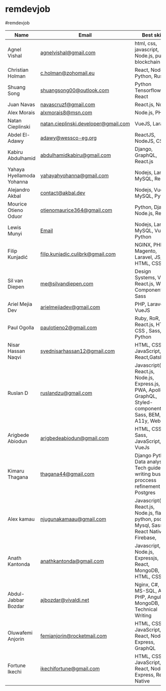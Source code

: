 # remdevjob

#remdevjob

| Name                      | Email                                | Best skills                      | Link                                              | Twitter account                     |
| ------------------------- | ------------------------------------ | -------------------------------- | ------------------------------------------------- | ----------------------------------- |
| Agnel Vishal      | agnelvishal@gmail.com           | html, css, javascript, Node.js, public blockchain| https://agnelvishal.github.io/                       | https://twitter.com/agnelvishal          |
| Christian Holman          | c.holman@zohomail.eu                 | React, Node, Python, Rust        | https://christianholman.me                        | https://twitter.com/0xholman        |
| Shuang Song               | shuangsong00@outlook.com             | Python Tensorflow, JS React      | https://sysghost.me/studio                        | https://twitter.com/Shydevil_Song   |
| Juan Navas                | navascruzf@gmail.com                 | React.js, Node.js                | https://juannavas.dev                             | https://twitter.com/JuanNavasJN     |
| Alex Morais               | alxmorais8@msn.com                   | Node.js, PHP                     | https://linkedin.com/in/alexmorais/               | https://twitter.com/alxhotel        |
| Natan Cieplinski          | natan.cieplinski.developer@gmail.com | VueJS, Laravel                   | https://github.com/NatanCieplinski                | https://twitter.com/NatanCieplinski |
| Abdel El-Adawy            | adawy@wessco-eg.org                  | ReactJS, NodeJS, CSS             | https://www.linkedin.com/in/abdelrahman-el-adawy/ | https://twitter.com/MrViometal      |
| Kabiru Abdulhamid         | abdulhamidkabiru@gmail.com           | Django, GraphQL, React.js        | http://github.com/iamkabiru                       | http://twitter.com/iamkabiru        |
| Yahaya Hyellamoda Yohanna | yahayahyohanna@gmail.com             | Nodejs, Laravel, MySQL, React.js | https://yhyportfolio.netlify.app                  | http://twitter.com/yasholma         |
| Alejandro Akbal           | contact@akbal.dev                    | Nodejs, Vuejs, MySQL, Python     | https://akbal.dev                                 |                                     |
| Mourice Otieno Oduor      | otienomaurice364@gmail.com           | Python, Django, Node.js, React.js| https://twitter.com/Morys0                        | https://twitter.com/Morys0          |
| Lewis Munyi      | [Email](mailto:lewismunyi97@gmail.com)           | Nodejs, Laravel, MySQL, Vue.js, Python| [lewis-munyi.web.app](https://lewis-munyi.web.app)                        | -          |
| Filip Kunjadić      | filip.kunjadic.culibrk@gmail.com          | NGINX, PHP, Magento, Laravel, JS, HTML, CSS | https://filipkunjadic.com                        | https://twitter.com/filipkunjadic     |
| Sil van Diepen      | me@silvandiepen.com          | Design Systems, Vue, React.js, Web Components, Sass | https://silvandiepen.com                        | https://twitter.com/silvandiepen     |
| Ariel Mejia Dev     | arielmejiadev@gmail.com | PHP, Laravel, VueJS | https://arielmejiadev.com | https://twitter.com/ArielMejiaDev |
|Paul Ogolla | paulotieno2@gmail.com | Ruby, RoR, React.js, HTML, CSS , Sass, Js, Python | https://profile.codersrank.io/user/paulzay/ | https://twitter.com/_paulzay_ |
|Nisar Hassan Naqvi | syednisarhassan12@gmail.com | HTML, CSS, JavaScript, React,Gatsby | https://nisar.dev/ | https://twitter.com/nisarhassan12 |
| Ruslan D                  | ruslandzu@gmail.com                    | Javascript(ES6), React.js, Node.js, Express.js, PWA, Apollo GraphQL, Styled-components, Sass, BEM, A11y, Webpack | https://github.com/drumm2k                         | https://twitter.com/drumm2k         |
|Arigbede Abiodun | arigbedeabiodun@gmail.com | HTML, CSS, Sass, JavaScript, VueJs | https://abbyjoe.github.io/portfolio/ | https://twitter.com/Abby_joeRGX |
|Kimaru Thagana               | thagana44@gmail.com                    | Django Python Data analysis Tech guide writing business proccess refinement Postgres | https://github.com/KimaruThagna                         | https://kimaruthagna.github.io/     
| Alex kamau                | njugunakamaau@gmail.com                | Javascript(ES6), React.js, Node.js, flask, python, psql, Mysql, Sass, React Native, Firebase,                    | https://kamaualex.github.io                        | https://twitter.com/kuntacodes |
| Anath Kantonda      | anathkantonda@gmail.com           | Javascript, Node.js, Expressjs, React, MongoDB, Java, HTML, CSS| https://anathkantonda.github.io/portfolio                       | https://twitter.com/anathkantonda          |
| Abdul-Jabbar Bozdar | ajbozdar@vivaldi.net | Nginx, C#, .Net, MS-SQL, Azure, PHP, Angular, MongoDB, Technical Writing | https://ajbozdar.com | https://twitter.com/ajbozdar
| Oluwafemi Anjorin | femianjorin@rocketmail.com | HTML, CSS, JavaScript, React, Node, Express, GraphQL | https://femianjorin.com/ | https://twitter.com/femianjorin11 |
| Fortune Ikechi | ikechifortune@gmail.com | HTML, CSS, JavaScript, React, Node, Express, React Native | https://fortune-ikechi.netlify.app/ | https://twitter.com/codedog_ |
